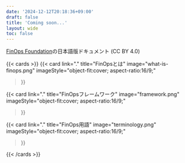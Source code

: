 ```yaml
---
date: '2024-12-12T20:18:36+09:00'
draft: false
title: 'Coming soon...'
layout: wide
toc: false
---
```


<div class="hx-mt-4"></div>

<p class="hx-mb-12 hx-text-center hx-text-lg hx-text-gray-500 dark:hx-text-gray-400">
<a href=https://www.finops.org>FinOps Foundation</a>の日本語版ドキュメント (CC BY 4.0)
</p>

{{< cards >}}
  {{< card
        link="."
        title="FinOpsとは"
        image="what-is-finops.png"
        imageStyle="object-fit:cover; aspect-ratio:16/9;"
  >}}

  {{< card
        link="."
        title="FinOpsフレームワーク"
        image="framework.png"
        imageStyle="object-fit:cover; aspect-ratio:16/9;"
  >}}

  {{< card
        link="."
        title="FinOps用語"
        image="terminology.png"
        imageStyle="object-fit:cover; aspect-ratio:16/9;"
  >}}

{{< /cards >}}
